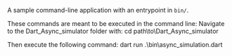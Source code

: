A sample command-line application with an entrypoint in `bin/`.

These commands are meant to be executed in the command line: 
Navigate to the Dart_Async_simulator folder with:
cd path\to\Dart_Async_simulator

Then execute the following command:
dart run .\bin\async_simulation.dart

